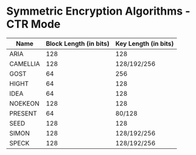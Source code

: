 # Symmetric Encryption Algorithms - CTR Mode

| Name     | Block Length (in bits) | Key Length (in bits) |
|----------|-------------------------|-----------------------|
| ARIA     |           128           |          128          |
| CAMELLIA |           128           |      128/192/256      |
| GOST     |            64           |          256          |
| HIGHT    |            64           |          128          |
| IDEA     |            64           |          128          |
| NOEKEON  |           128           |          128          |
| PRESENT  |            64           |         80/128        |
| SEED     |           128           |          128          |
| SIMON    |           128           |      128/192/256      |
| SPECK    |           128           |      128/192/256      |
